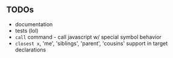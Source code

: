 
## TODOs

* documentation
* tests (lol)
* `call` command - call javascript w/ special symbol behavior
* `closest x`, 'me', 'siblings', 'parent', 'cousins' support in target declarations
